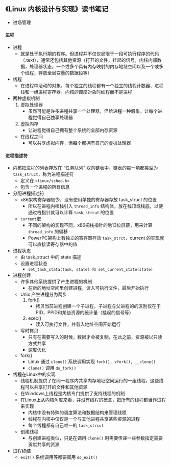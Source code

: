 ## 《Linux 内核设计与实现》读书笔记

* 进场管理

#### 进程

* 进程
    * 就是处于执行期的程序。但进程并不仅仅局限于一段可执行程序的代码（.text），通常还包括其他资源（打开的文件，挂起的信号，内核内部数据，处理器状态，一个或多个具有内存映射的内存地址空间以及一个或多个线程，存放全局变量的数据段等）
* 线程
    * 在进程中活动的对象，每个独立的线程都有一个独立的线程计数器、进程栈和一组进程寄存器，内核的调度对象时线程而不是进程
* 两种虚拟机制
    1. 虚拟处理器
        * 虽然可能是许多进程共享一个处理器，但给进程一种假象，让每个进程觉得自己独享处理器
    2. 虚拟内存
        * 让进程觉得自己拥有整个系统的全部内存资源
    * 在线程之间
        * 可以共享虚拟内存，但每个都拥有自己的虚拟处理器

#### 进程描述符

* 内核把进程的列表存放在 “任务队列” 双向链表中，链表的每一项都类型为 `task_struct`，称为进程描述符
    * 定义在 `<linux/sched.h>`
    * 包含一个进程的所有信息
* 分配进程描述符
    * x86架构寄存器较少，没有使用单独的寄存器存放 task_struct 的位置
        * 所以在进程内核栈引入 `thread_info` 结构体，放在栈顶或栈底，以便通过栈指针就可以计算 `task_strcut` 的位置
    * `current`宏
        * 不同的架构的实现不同，x86把栈指针的后13位屏蔽，用来计算 `thread_info` 的偏移
        * PowerPC架构上有独立的寄存器存放 `task_strct`，current 的实现就可以直接读寄存器中的值
* 进程状态
    * 由 task_struct 中的 state 描述
    * 设置进程状态
        * `set_task_stata(task, state) 和 set_current_state(state)`
* 进程创建
    * 许多其他系统提供了产生进程的机制
        * 在新的地址空间里创建进程，读入可执行文件，最后开始执行
    * Unix 产生进程分为两步
        1. fork()
            * 拷贝当前进程创建一个子进程，子进程与父进程的的区别仅在于PID，PPID和某些资源的统计量（挂起的信号等）
        2. exec()
            * 读入可执行文件，并载入地址空间开始运行
    * 写时拷贝
        * 只有在需要写入的时候，数据才会被复制，在此之前，资源被以只读方式共享
        * 速度优化
    * fork()
        * Linux 通过 `clone()` 系统调用实现 `fork(), vfork(), __clone()`
        * `clone()` 调用 `do_fork()`
* 线程在Linux中的实现
    * 线程机制提供了在同一程序内共享内存地址空间运行的一组线程，这些线程可以共享打开的文件和其他资源
    * 在Windows上线程是内核专门提供了支持线程的机制
    * 在Linux上从内核角度来看，并没有线程的概念，把所有的线程都当作进程来实现
        * 内核中没有特殊的调度算法和数据结构来管理线程
        * 线程在内核中仅仅是一个与其他进程共享某些资源的进程
        * 每个线程都有自己唯一的 `task_strcut`
    * 创建线程
        * 与创建进程类似，只是在调用 `clone()` 时需要传递一些参数指定需要贡献共享的资源
* 进程终结
    * `exit()` 系统调用等都要调用 `do_exit()`
